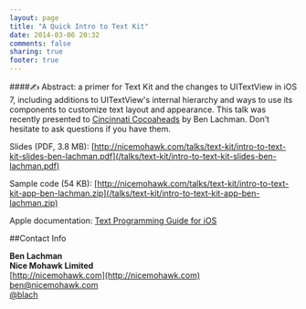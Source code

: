 ```yaml
---
layout: page
title: "A Quick Intro to Text Kit"
date: 2014-03-06 20:32
comments: false
sharing: true
footer: true
---
```

####&#9997; Abstract: a primer for Text Kit and the changes to UITextView in iOS 7, including additions to UITextView's internal hierarchy and ways to use its components to customize text layout and appearance. This talk was recently presented to [Cincinnati Cocoaheads](http://cocoaheads.org/us/CincinnatiOhio/) by Ben Lachman. Don’t hesitate to ask questions if you have them.

Slides (PDF, 3.8 MB): [http://nicemohawk.com/talks/text-kit/intro-to-text-kit-slides-ben-lachman.pdf](/talks/text-kit/intro-to-text-kit-slides-ben-lachman.pdf)

Sample code (54 KB): [http://nicemohawk.com/talks/text-kit/intro-to-text-kit-app-ben-lachman.zip](/talks/text-kit/intro-to-text-kit-app-ben-lachman.zip)

Apple documentation: [Text Programming Guide for iOS](https://developer.apple.com/library/ios/documentation/StringsTextFonts/Conceptual/TextAndWebiPhoneOS/CustomTextProcessing/CustomTextProcessing.html)

##Contact Info

**Ben Lachman**  
**Nice Mohawk Limited**  
[http://nicemohawk.com](http://nicemohawk.com)  
[ben@nicemohawk.com](mailto:ben@nicemohawk.com)  
[@blach](http://twitter.com/blach)  

